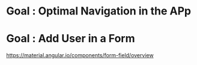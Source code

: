 # Goal : Optimal Navigation in the APp
# Goal : Add User in a Form

https://material.angular.io/components/form-field/overview

